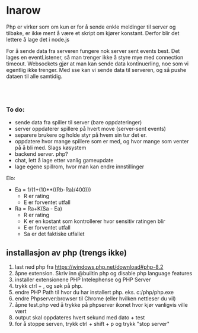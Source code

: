 # Inarow

Php er virker som om kun er for å sende enkle meldinger til server og tilbake, er ikke ment å være et skript om kjører konstant. Derfor blir det lettere å lage det i node.js

For å sende data fra serveren fungere nok server sent events best. Det lages en eventListener, så man trenger ikke å styre mye med connection timeout. Websockets gjør at man kan sende data kontinuerling, noe som vi egentlig ikke trenger. Med sse kan vi sende data til serveren, og så pushe dataen til alle samtidig.

</br>
</br>

### To do:
* sende data fra spiller til server (bare oppdateringer)
* server oppdaterer spillere på hvert move (server-sent events)
* separere brukere og holde styr på hvem sin tur det er.
* oppdatere hvor mange spillere som er med, og hvor mange som venter på å bli med. Slags køsystem
* backend server. php?
* chat, lett å lage etter vanlig gameupdate
* lage egene spillrom, hvor man kan endre innstillinger


Elo: 
* Ea = 1/(1+(10**((Rb-Ra)/400)))
    * R er rating
    * E er forventet utfall
* Ra = Ra+K(Sa - Ea)
    * R er rating
    * K er en kostant som kontrollerer hvor sensitiv ratingen blir
    * E er forventet utfall
    * Sa er det faktiske utfallet

## installasjon av php (trengs ikke)
1. last ned php fra https://windows.php.net/download#php-8.2
2. åpne extension. Skriv inn @builtin php og disable php language features
3. installer extensionene PHP Intelephense og PHP Server
4. trykk ctrl + , og søk på php. 
5. endre PHP Path til hvor du har installert php. eks. c:/php/php.exe
6. endre Phpserver:browser til Chrome (eller hvilken nettleser du vil)
7. åpne test.php ved å trykke på phpserver ikonet hvor kjør vanligvis ville vært
8. output skal oppdateres hvert sekund med dato + test
9. for å stoppe serven, trykk ctrl + shift + p og trykk "stop server"